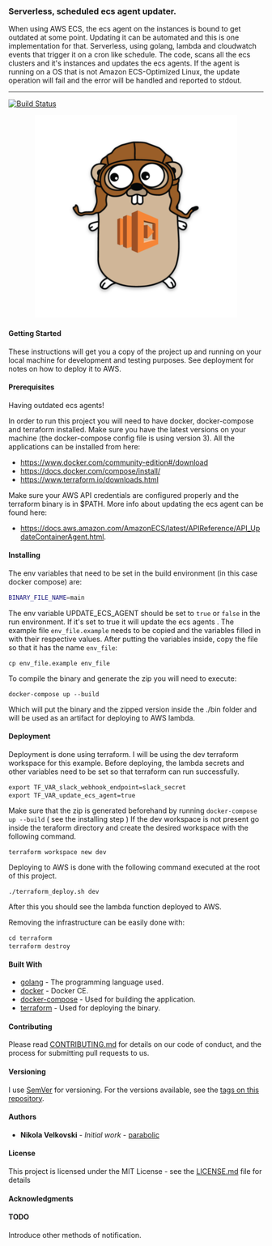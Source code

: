 ### Serverless, scheduled ecs agent updater.
When using AWS ECS, the ecs agent on the instances is bound to get outdated at some point. Updating it can be automated and this is one implementation for that. Serverless, using golang, lambda and cloudwatch events that trigger it on a cron like schedule. The code, scans all the ecs clusters and it's instances and updates the ecs agents. If the agent is running on a OS that is not Amazon ECS-Optimized Linux, the update operation will fail and the error will be handled and reported to stdout.

---

[![Build Status](https://travis-ci.org/parabolic/ecs_agent_updater.svg?branch=master)](https://travis-ci.org/parabolic/ecs_agent_updater)

<div align="center">
  <a href="https://golang.org/">
    <img src="https://raw.githubusercontent.com/parabolic/media/master/ecs_agent_updater/gopher_lambdaman.png"
      alt="lambdaman"
      width="400"
      height="400" />
  </a>
</div>

#### Getting Started
These instructions will get you a copy of the project up and running on your local machine for development and testing purposes. See deployment for notes on how to deploy it to AWS.

#### Prerequisites
Having outdated ecs agents!

In order to run this project you will need to have docker, docker-compose and terraform installed. Make sure you have the latest versions on your machine (the docker-compose config file is using version 3).
All the applications can be installed from here:

- https://www.docker.com/community-edition#/download
- https://docs.docker.com/compose/install/
- https://www.terraform.io/downloads.html

Make sure your AWS API credentials are configured properly and the terraform binary is in $PATH.
More info about updating the ecs agent can be found here:

- https://docs.aws.amazon.com/AmazonECS/latest/APIReference/API_UpdateContainerAgent.html.


#### Installing
The env variables that need to be set in the build environment (in this case docker compose) are:

```sh
BINARY_FILE_NAME=main
```

The env variable UPDATE_ECS_AGENT should be set to `true` or `false` in the run environment. If it's set to true it will update the ecs agents .
The example file `env_file.example` needs to be copied and the variables filled in with their respective values. After putting the variables inside, copy the file so that it has the name `env_file`:

```
cp env_file.example env_file
```

To compile the binary and generate the zip you will need to execute:

```
docker-compose up --build
```

Which will put the binary and the zipped version inside the ./bin folder and will be used as an artifact for deploying to AWS lambda.


#### Deployment
Deployment is done using terraform. I will be using the dev terraform workspace for this example.
Before deploying, the lambda secrets and other variables need to be set so that terraform can run successfully.

```
export TF_VAR_slack_webhook_endpoint=slack_secret
export TF_VAR_update_ecs_agent=true
```

Make sure that the zip is generated beforehand by running `docker-compose up --build` ( see the installing step )
If the dev workspace is not present go inside the teraform directory and create the desired workspace with the following command.

```
terraform workspace new dev
```

Deploying to AWS is done with the following command executed at the root of this project.

```
./terraform_deploy.sh dev
```

After this you should see the lambda function deployed to AWS.

Removing the infrastructure can be easily done with:

```
cd terraform
terraform destroy
```

#### Built With
* [golang](https://golang.org/) - The programming language used.
* [docker](https://www.docker.com/community-edition) - Docker CE.
* [docker-compose](https://docs.docker.com/compose/) - Used for building the application.
* [terraform](terraform.io) - Used for deploying the binary.


#### Contributing
Please read [CONTRIBUTING.md](CONTRIBUTING.md) for details on our code of conduct, and the process for submitting pull requests to us.


#### Versioning
I use [SemVer](http://semver.org/) for versioning. For the versions available, see the [tags on this repository](https://github.com/ecs_agent_version_checker/project/tags).


#### Authors
* **Nikola Velkovski** - *Initial work* - [parabolic](https://github.com/parabolic)


#### License
This project is licensed under the MIT License - see the [LICENSE.md](LICENSE.md) file for details


#### Acknowledgments


#### TODO
Introduce other methods of notification.
